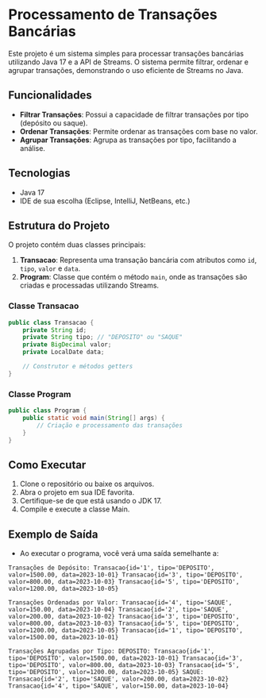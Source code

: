 # Processamento de Transações Bancárias

Este projeto é um sistema simples para processar transações bancárias utilizando Java 17 e a API de Streams.
O sistema permite filtrar, ordenar e agrupar transações, demonstrando o uso eficiente de Streams no Java.

## Funcionalidades

- **Filtrar Transações**: Possui a capacidade de filtrar transações por tipo (depósito ou saque).
- **Ordenar Transações**: Permite ordenar as transações com base no valor.
- **Agrupar Transações**: Agrupa as transações por tipo, facilitando a análise.

## Tecnologias

- Java 17
- IDE de sua escolha (Eclipse, IntelliJ, NetBeans, etc.)

## Estrutura do Projeto

O projeto contém duas classes principais:

1. **Transacao**: Representa uma transação bancária com atributos como `id`, `tipo`, `valor` e `data`.
2. **Program**: Classe que contém o método `main`, onde as transações são criadas e processadas utilizando Streams.

### Classe Transacao

```java
public class Transacao {
    private String id;
    private String tipo; // "DEPOSITO" ou "SAQUE"
    private BigDecimal valor;
    private LocalDate data;

    // Construtor e métodos getters
}
```

### Classe Program

```java
public class Program {
    public static void main(String[] args) {
        // Criação e processamento das transações
    }
}
```

## Como Executar
1. Clone o repositório ou baixe os arquivos.
2. Abra o projeto em sua IDE favorita.
3. Certifique-se de que está usando o JDK 17.
4. Compile e execute a classe Main.

## Exemplo de Saída
- Ao executar o programa, você verá uma saída semelhante a:

`Transações de Depósito:
Transacao{id='1', tipo='DEPOSITO', valor=1500.00, data=2023-10-01}
Transacao{id='3', tipo='DEPOSITO', valor=800.00, data=2023-10-03}
Transacao{id='5', tipo='DEPOSITO', valor=1200.00, data=2023-10-05}`

`Transações Ordenadas por Valor:
Transacao{id='4', tipo='SAQUE', valor=150.00, data=2023-10-04}
Transacao{id='2', tipo='SAQUE', valor=200.00, data=2023-10-02}
Transacao{id='3', tipo='DEPOSITO', valor=800.00, data=2023-10-03}
Transacao{id='5', tipo='DEPOSITO', valor=1200.00, data=2023-10-05}
Transacao{id='1', tipo='DEPOSITO', valor=1500.00, data=2023-10-01}`

`Transações Agrupadas por Tipo:
DEPOSITO:
Transacao{id='1', tipo='DEPOSITO', valor=1500.00, data=2023-10-01}
Transacao{id='3', tipo='DEPOSITO', valor=800.00, data=2023-10-03}
Transacao{id='5', tipo='DEPOSITO', valor=1200.00, data=2023-10-05}
SAQUE:
Transacao{id='2', tipo='SAQUE', valor=200.00, data=2023-10-02}
Transacao{id='4', tipo='SAQUE', valor=150.00, data=2023-10-04}`